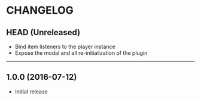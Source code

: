 CHANGELOG
=========

## HEAD (Unreleased)
* Bind item listeners to the player instance
* Expose the modal and all re-initialization of the plugin

--------------------

## 1.0.0 (2016-07-12)
* Initial release

